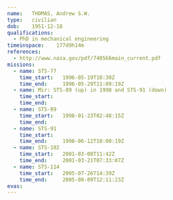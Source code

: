 ```yaml
---
name:	THOMAS, Andrew S.W.
type:	civilian
dob:	1951-12-18
qualifications:
  - PhD in mechanical engineering
timeinspace:	177d9h14m
references:
  - http://www.nasa.gov/pdf/740566main_current.pdf
missions:
  - name: STS-77
    time_start:   1996-05-19T10:30Z
    time_end:     1996-05-29T11:09:19Z
  - name: Mir: STS-89 (up) in 1998 and STS-91 (down)
    time_start:   
    time_end:     
  - name: STS-89
    time_start:   1998-01-23T02:48:15Z
    time_end:     
  - name: STS-91
    time_start:   
    time_end:     1998-06-12T18:00:19Z
  - name: STS-102
    time_start:   2001-03-08T11:42Z
    time_end:     2001-03-21T07:33:07Z
  - name: STS-114
    time_start:   2005-07-26T14:39Z
    time_end:     2005-08-09T12:11:23Z
evas:
---
```


